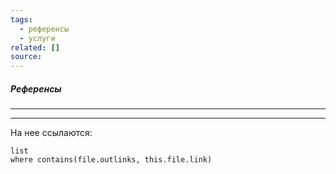```yaml
---
tags:
  - референсы
  - услуги
related: []
source:
---
```

##### Референсы
---

  

---
На нее ссылаются:
```dataview
list
where contains(file.outlinks, this.file.link)